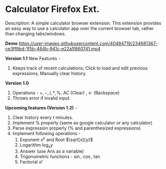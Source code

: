 # Calculator Firefox Ext.

Description: A simple calculator browser extension. This extension provides an easy way to use a calculator app over the current browser tab, rather than changing tabs/windows.

**Demo**
https://user-images.githubusercontent.com/40484719/234681367-ce3ff9bd-1f5b-464b-941c-e22a1f860741.mp4

**Version 1.1**
New Features - 
1. Keeps track of recent calculations; Click to load and edit previous expressions; Manually clear history.

**Version 1.0**
1. Operations  - $+, -, /, *, \%$, AC (Clear) , ← (Backspace)
2. Throws error if invalid input.

**Upcoming features (Version 1.2)** - 
1. Clear history every $t$ minutes.
2. Implement % properly (same as google calculator or any calculator)
3. Parse expression properly (% and parenthesized expressions)
4. Implement following operations -
    1. Exponent $x^y$ and Root $\sqrt[x]{y}$
    2. Logarithm $\log_xy$
    3. Answer (use Ans as a variable)
    4. Trigonometric functions - $\sin$, $\cos$, $\tan$
    5. Factorial $x!$

